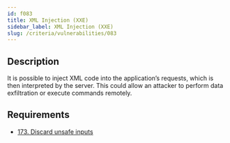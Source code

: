 ```yaml
---
id: f083
title: XML Injection (XXE)
sidebar_label: XML Injection (XXE)
slug: /criteria/vulnerabilities/083
---
```


## Description

It is possible to inject XML code
into the application’s requests,
which is then interpreted by the server.
This could allow an attacker
to perform data exfiltration
or execute commands remotely.

## Requirements

- [173. Discard unsafe inputs](/criteria/requirements/source/173)
